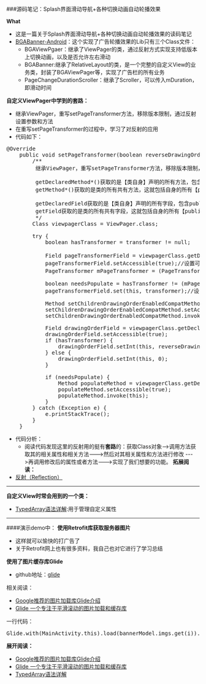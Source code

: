 ###源码笔记：Splash界面滑动导航+各种切换动画自动轮播效果

**What**

-  这是一篇关于Splash界面滑动导航+各种切换动画自动轮播效果的读码笔记
-  [BGABanner-Android](https://github.com/jackLi93/BGABanner-Android)：这个实现了广告轮播效果的Lib只有三个Class文件：
	-  BGAViewPgaer：继承了ViewPager的类，通过反射方式实现支持低版本上切换动画，以及是否允许左右滑动
	-  BGABanner:继承了RelativeLayout的类，是一个完整的自定义View的业务类，封装了BGAViewPager等，实现了广告栏的所有业务
	-  PageChangeDurationScroller：继承了Scroller，可以传入mDuration，即滑动时间
  
**自定义ViewPager中学到的套路：**

-  继承ViewPager，重写setPageTransformer方法，移除版本限制，通过反射设置参数和方法
-  在重写setPageTransformer的过程中，学习了对反射的应用
-  代码如下：

<pre>
@Override
    public void setPageTransformer(boolean reverseDrawingOrder, ViewPager.PageTransformer transformer) {
        /**
         继承ViewPager，重写setPageTransformer方法，移除版本限制，通过反射设置参数和方法

         getDeclaredMethod*()获取的是【类自身】声明的所有方法，包含public、protected和private方法。
         getMethod*()获取的是类的所有共有方法，这就包括自身的所有【public方法】，和从基类继承的、从接口实现的所有【public方法】。

         getDeclaredField获取的是【类自身】声明的所有字段，包含public、protected和private字段。
         getField获取的是类的所有共有字段，这就包括自身的所有【public字段】，和从基类继承的、从接口实现的所有【public字段】。
         */
        Class viewpagerClass = ViewPager.class;

        try {
            boolean hasTransformer = transformer != null;

            Field pageTransformerField = viewpagerClass.getDeclaredField("mPageTransformer");//获取属性
            pageTransformerField.setAccessible(true);//设置可接入
            PageTransformer mPageTransformer = (PageTransformer) pageTransformerField.get(this);//获取该属性对象

            boolean needsPopulate = hasTransformer != (mPageTransformer != null);
            pageTransformerField.set(this, transformer);//设置动画

            Method setChildrenDrawingOrderEnabledCompatMethod = viewpagerClass.getDeclaredMethod("setChildrenDrawingOrderEnabledCompat", boolean.class);
            setChildrenDrawingOrderEnabledCompatMethod.setAccessible(true);
            setChildrenDrawingOrderEnabledCompatMethod.invoke(this, hasTransformer);

            Field drawingOrderField = viewpagerClass.getDeclaredField("mDrawingOrder");
            drawingOrderField.setAccessible(true);
            if (hasTransformer) {
                drawingOrderField.setInt(this, reverseDrawingOrder ? 2 : 1);
            } else {
                drawingOrderField.setInt(this, 0);
            }

            if (needsPopulate) {
                Method populateMethod = viewpagerClass.getDeclaredMethod("populate");
                populateMethod.setAccessible(true);
                populateMethod.invoke(this);
            }
        } catch (Exception e) {
            e.printStackTrace();
        }
    }
</pre>
	
-  代码分析：
	-  阅读代码发现这里的反射用的挺有**套路**的：获取Class对象-->调用方法获取其的相关属性和相关方法--->然后对其相关属性和方法进行修改 --->再调用修改后的属性或者方法--->实现了我们想要的功能。
**拓展阅读：**
-  [反射（Reflection）](https://github.com/JustinSDK/JavaSE6Tutorial/blob/master/docs/CH16.md)

----
	
**自定义View时常会用到的一个类：**

- [TypedArray语法详解](http://www.cnblogs.com/LiesSu/p/3862319.html):用于管理自定义属性

---
####演示demo中：
**使用Retrofit库获取服务器图片**
	
-  这样就可以愉快的打广告了
-  关于Retrofit网上也有很多资料，我自己也对它进行了学习总结

**使用了图片缓存库Glide**

-  github地址：[glide](https://github.com/bumptech/glide)

相关阅读：

-  [Google推荐的图片加载库Glide介绍](http://jcodecraeer.com/a/anzhuokaifa/androidkaifa/2015/0327/2650.html)
-  [Glide 一个专注于平滑滚动的图片加载和缓存库](http://www.jianshu.com/p/4a3177b57949)

一行代码：
 
<pre>Glide.with(MainActivity.this).load(bannerModel.imgs.get(i)).placeholder(R.drawable.holder).error(R.drawable.holder).into(imageView);</pre>
**展开阅读：**

-  [Google推荐的图片加载库Glide介绍](http://jcodecraeer.com/a/anzhuokaifa/androidkaifa/2015/0327/2650.html)
-  [Glide 一个专注于平滑滚动的图片加载和缓存库](http://www.jianshu.com/p/4a3177b57949)
-  [TypedArray语法详解](http://www.cnblogs.com/LiesSu/p/3862319.html)
